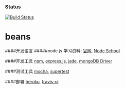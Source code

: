 ### Status
[![Build Status](https://travis-ci.org/xchang/beans.svg?branch=master)](https://travis-ci.org/xchang/beans)

beans
=====

####开发语言
#####node.js 
学习资料:
[官网](http://nodejs.org/),
[Node School](http://nodeschool.io/)

####开发工具
[npm](https://www.npmjs.org/),
[express.js](http://expressjs.com/),
[jade](http://jade-lang.com/),
[mongoDB Driver](http://mongodb.github.io/node-mongodb-native/)

####测试工具
[mocha](http://mochajs.org/),
[supertest](https://github.com/visionmedia/supertest)

####部署
[heroku](http://heroku.com/),
[travis-ci](https://travis-ci.org/)

